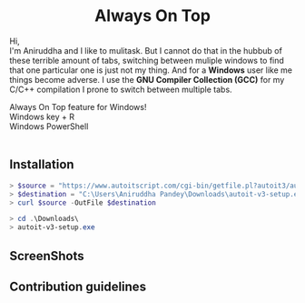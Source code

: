 # <div align="center">Always On Top</div>

Hi,<br/>
I'm Aniruddha and I like to mulitask. But I cannot do that in the hubbub of these terrible amount of tabs, switching between muliple windows to find that one particular one is just not my thing. And for a **Windows** user like me things become adverse. I use the **GNU Compiler Collection (GCC)** for my C/C++ compilation I prone to switch between multiple tabs.

Always On Top feature for Windows!<br/>
Windows key + R<br/>
Windows PowerShell<br/>
<br/>



## Installation

```powershell
> $source = "https://www.autoitscript.com/cgi-bin/getfile.pl?autoit3/autoit-v3-setup.exe"
> $destination = "C:\Users\Aniruddha Pandey\Downloads\autoit-v3-setup.exe"
> curl $source -OutFile $destination
```

```powershell
> cd .\Downloads\
> autoit-v3-setup.exe
```

## ScreenShots

## Contribution guidelines

